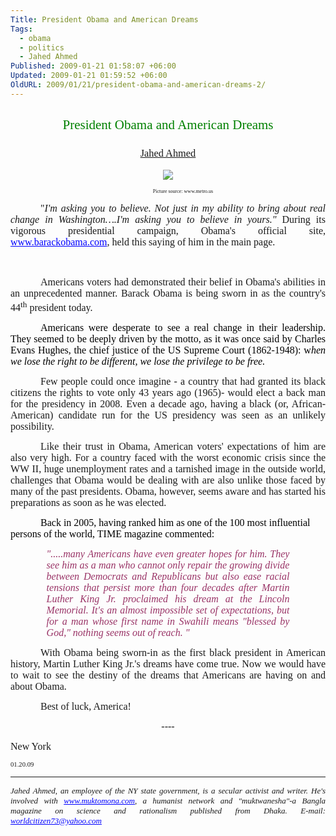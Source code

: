 ```yaml
---
Title: President Obama and American Dreams
Tags:
  - obama
  - politics
  - Jahed Ahmed
Published: 2009-01-21 01:58:07 +06:00
Updated: 2009-01-21 01:59:52 +06:00
OldURL: 2009/01/21/president-obama-and-american-dreams-2/
---
```



<h2 align="center" style="text-align: center"><span style="font-weight: 400; color: #008000; font-family: Verdana">President Obama and American Dreams</span></h2>
<h3 align="center" style="text-align: center"> <span style="font-weight: 400; font-family: Verdana"><a href="https://muktomona.com/Articles/jahed/index.htm">Jahed Ahmed</a></span></h3>
<p style="text-align: justify" class="MsoNormal"><strong><span style="font-family: Verdana"></span></strong></p>
<p align="center" style="text-indent: 0.5in; text-align: center" class="MsoNormal"><img src="https://www.gerrymay.com/wp-content/uploads/2008/08/obamanddrkingblack.jpg" /></p>
<p align="center" style="text-indent: 0.5in; text-align: center" class="MsoNormal"><span style="font-size: 6pt; font-family: Verdana">Picture source: www.metro.us</span></p>
<p style="text-indent: 0.5in; text-align: justify" class="MsoNormal"><span style="font-family: Verdana"></span></p>
<p style="text-indent: 0.5in; text-align: justify" class="MsoNormal"><span style="font-family: Verdana"><font size="3">"<em>I'm asking you to believe. Not just in my ability to bring about real change in Washington….I'm asking you to believe in yours."</em> During its vigorous presidential campaign, Obama's official site, <a href="https://www.barackobama.com/" style="color: blue; text-decoration: underline; text-underline: single">www.barackobama.com</a>, held this saying of him in the main page. </font></span></p>
<p style="text-indent: 0.5in; text-align: justify" class="MsoNormal"><span style="font-family: Verdana"><font size="3">                </font></span></p>
<p style="text-indent: 0.5in; text-align: justify" class="MsoNormal"><span style="font-family: Verdana"><font size="3">Americans voters had demonstrated their belief in Obama's abilities in an unprecedented manner. Barack Obama is being sworn in as the country's 44<sup>th</sup> president today.</font></span></p>
<p style="text-indent: 0.5in; text-align: justify" class="MsoNormal"><span style="font-family: Verdana"></span></p>
<p style="text-indent: 0.5in; text-align: justify" class="MsoNormal"><span style="color: black; font-family: Verdana"><font size="3">Americans were desperate to see a real change in their leadership. They seemed to be deeply driven by the motto, as it was once said by Charles Evans Hughes, the chief justice of the US Supreme Court (1862-1948): w</font><em><font size="3">hen we lose the right to be different, we lose the privilege to be free. </font></em></span></p>
<p style="text-indent: 0.5in; text-align: justify" class="MsoNormal"><em><span style="color: black; font-family: Verdana"></span></em></p>
<p style="text-indent: 0.5in; text-align: justify" class="MsoNormal"><span style="font-family: Verdana"><font size="3">Few people could once imagine - a country that had granted its black citizens the rights to vote only 43 years ago (1965)- would elect a back man for the presidency in 2008. Even a decade ago, having a black (or, African-American) candidate run for the US presidency was seen as an unlikely possibility.</font></span></p>
<p style="text-indent: 0.5in; text-align: justify" class="MsoNormal"><span style="font-family: Verdana"></span></p>
<p style="text-indent: 0.5in; text-align: justify" class="MsoNormal"><span style="font-family: Verdana"><font size="3">Like their trust in Obama, American voters' expectations of him are also very high. For a country faced with the worst economic crisis since the WW II, huge unemployment rates and a tarnished image in the outside world, challenges that Obama would be dealing with are also unlike those faced by many of the past presidents. Obama, however, seems aware and has started his preparations as soon as he was elected.</font></span></p>
<p style="text-indent: 0.5in; text-align: justify" class="MsoNormal"><span style="font-family: Verdana"></span></p>
<p style="text-indent: 0.5in" class="MsoNormal"><span style="color: black; font-family: Verdana"><font size="3">Back in 2005, having ranked him as one of the 100 most influential persons of the world, TIME magazine commented:</font></span></p>
<p style="text-align: justify" class="MsoNormal"><span style="color: black; font-family: Verdana"></span></p>
<p style="margin: 0in 0.6in 0pt; text-align: justify" class="MsoNormal"><em><span style="color: #993366; font-family: Verdana"><font size="3">".....many Americans have even greater hopes for him. They see him as a man who cannot only repair the growing divide between Democrats and Republicans but also ease racial tensions that persist more than four decades after Martin Luther King Jr. proclaimed his dream at the Lincoln Memorial. It's an almost impossible set of expectations, but for a man whose first name in Swahili means "blessed by God," nothing seems out of reach. "</font></span></em></p>
<p style="text-indent: 0.5in; text-align: justify" class="MsoNormal"><span style="font-family: Verdana"></span></p>
<p class="MsoNormal"><span style="font-family: Verdana"></span></p>
<p style="text-indent: 0.5in; text-align: justify" class="MsoNormal"><span style="font-family: Verdana"><font size="3">With Obama being sworn-in as the first black president in American history, Martin Luther King Jr.'s dreams have come true. Now we would have to wait to see the destiny of the dreams that Americans are having on and about Obama.</font></span></p>
<p style="text-align: justify" class="MsoNormal"><span style="font-family: Verdana"></span></p>
<p style="text-indent: 0.5in; text-align: justify" class="MsoNormal"><span style="font-family: Verdana"><font size="3">Best of luck, America!</font></span></p>
<p class="MsoNormal"><span style="font-family: Verdana"></span></p>
<p align="center" style="text-align: center" class="MsoNormal"><span style="font-family: Verdana"><font size="3">----</font></span></p>
<p class="MsoNormal"><span style="font-family: Verdana"></span></p>
<p class="MsoNormal"><span style="font-family: Verdana"><font size="3">New York</font></span></p>
<p class="MsoNormal"><span style="font-size: 8pt; font-family: Verdana">01.20.09</span></p>

<hr />

<p style="text-align: justify" class="MsoNormal"><em><span style="font-family: Verdana"><font size="2">Jahed Ahmed, an employee of the NY state government, is a secular activist and writer. He's involved with <a href="https://muktomona.com/" style="color: blue; text-decoration: underline; text-underline: single">www.muktomona.com</a>, a humanist network and "muktwanesha"-a Bangla magazine on science and rationalism published from Dhaka. </font></span><span style="font-family: Verdana" lang="FR"><font size="2">E-mail: </font></span><span style="font-family: Verdana"><a href="mailto:worldcitizen73@yahoo.com" style="color: blue; text-decoration: underline; text-underline: single"><span lang="FR"><font size="2">worldcitizen73@yahoo.com</font></span></a></span></em></p>
